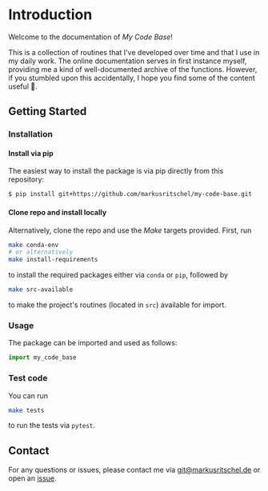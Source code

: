 # Introduction

Welcome to the documentation of *My Code Base*!

This is a collection of routines that I've developed over time and that I use in my daily work.
The online documentation serves in first instance myself, providing me a kind of well-documented archive of the functions.
However, if you stumbled upon this accidentally, I hope you find some of the content useful 🙂.


## Getting Started

### Installation

#### Install via pip

The easiest way to install the package is via pip directly from this repository:

```bash
$ pip install git+https://github.com/markusritschel/my-code-base.git
```

#### Clone repo and install locally

Alternatively, clone the repo and use the *Make* targets provided.
First, run

```bash
make conda-env
# or alternatively
make install-requirements
```

to install the required packages either via `conda` or `pip`, followed by

```bash
make src-available
```

to make the project's routines (located in `src`) available for import.

### Usage

The package can be imported and used as follows:

```python
import my_code_base
```

### Test code

You can run

```bash
make tests
```

to run the tests via `pytest`.


## Contact

For any questions or issues, please contact me via git@markusritschel.de or open an [issue](https://github.com/markusritschel/my-code-base/issues).
